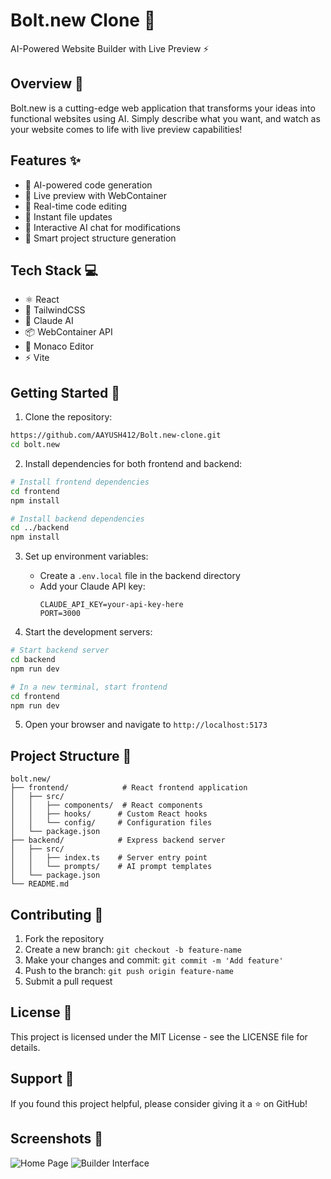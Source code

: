 # Bolt.new Clone 🚀

AI-Powered Website Builder with Live Preview ⚡

## Overview 🌟

Bolt.new is a cutting-edge web application that transforms your ideas into functional websites using AI. Simply describe what you want, and watch as your website comes to life with live preview capabilities!

## Features ✨

- 🤖 AI-powered code generation
- 🎨 Live preview with WebContainer
- 📝 Real-time code editing
- 🔄 Instant file updates
- 💬 Interactive AI chat for modifications
- 🎯 Smart project structure generation

## Tech Stack 💻

- ⚛️ React
- 🎨 TailwindCSS
- 🧠 Claude AI
- 📦 WebContainer API
- 🔧 Monaco Editor
- ⚡ Vite

## Getting Started 🚀

1. Clone the repository:
```bash
https://github.com/AAYUSH412/Bolt.new-clone.git
cd bolt.new
```

2. Install dependencies for both frontend and backend:
```bash
# Install frontend dependencies
cd frontend
npm install

# Install backend dependencies
cd ../backend
npm install
```

3. Set up environment variables:
   - Create a `.env.local` file in the backend directory
   - Add your Claude API key:
     ```
     CLAUDE_API_KEY=your-api-key-here
     PORT=3000
     ```

4. Start the development servers:
```bash
# Start backend server
cd backend
npm run dev

# In a new terminal, start frontend
cd frontend
npm run dev
```

5. Open your browser and navigate to `http://localhost:5173`

## Project Structure 📁

```
bolt.new/
├── frontend/            # React frontend application
│   ├── src/
│   │   ├── components/  # React components
│   │   ├── hooks/      # Custom React hooks
│   │   └── config/     # Configuration files
│   └── package.json
├── backend/            # Express backend server
│   ├── src/
│   │   ├── index.ts    # Server entry point
│   │   └── prompts/    # AI prompt templates
│   └── package.json
└── README.md
```

## Contributing 🤝

1. Fork the repository
2. Create a new branch: `git checkout -b feature-name`
3. Make your changes and commit: `git commit -m 'Add feature'`
4. Push to the branch: `git push origin feature-name`
5. Submit a pull request

## License 📄

This project is licensed under the MIT License - see the LICENSE file for details.

## Support 💪

If you found this project helpful, please consider giving it a ⭐️ on GitHub!

## Screenshots 📸

![Home Page](https://your-screenshot-url.com/home.png)
![Builder Interface](https://your-screenshot-url.com/builder.png)

